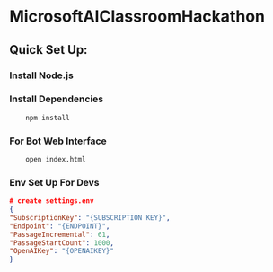 # MicrosoftAIClassroomHackathon

## Quick Set Up:

### Install Node.js 

### Install Dependencies 

```bash
    npm install
```

### For Bot Web Interface
```bash
    open index.html
```

### Env Set Up For Devs
```json
# create settings.env
{
"SubscriptionKey": "{SUBSCRIPTION KEY}",
"Endpoint": "{ENDPOINT}",
"PassageIncremental": 61,
"PassageStartCount": 1000, 
"OpenAIKey": "{OPENAIKEY}"
}
```

